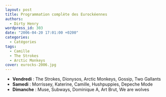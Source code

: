 ```yaml
---
layout: post
title: Programmation complète des Eurockéennes
authors:
  - Dirty Henry
wordpress_id: 303
date: "2006-04-20 17:01:00 +0200"
categories:
  - Catégories
tags:
  - Camille
  - The Strokes
  - Arctic Monkeys
cover: eurocks-2006.jpg
---
```


- **Vendredi** : The Strokes, Dionysos, Arctic Monkeys, Gossip, Two Gallants
- **Samedi** : Morrissey, Katerine, Camille, Hushpuppies, Depeche Mode
- **Dimanche** : Muse, Subways, Dominique A, Art Brut, We are wolves
